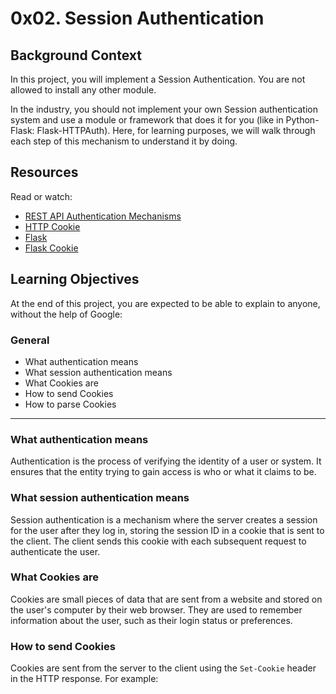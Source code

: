 # 0x02. Session Authentication

## Background Context
In this project, you will implement a Session Authentication. You are not allowed to install any other module.

In the industry, you should not implement your own Session authentication system and use a module or framework that does it for you (like in Python-Flask: Flask-HTTPAuth). Here, for learning purposes, we will walk through each step of this mechanism to understand it by doing.

## Resources
Read or watch:
- [REST API Authentication Mechanisms](#)
- [HTTP Cookie](#)
- [Flask](#)
- [Flask Cookie](#)

## Learning Objectives
At the end of this project, you are expected to be able to explain to anyone, without the help of Google:

### General
- What authentication means
- What session authentication means
- What Cookies are
- How to send Cookies
- How to parse Cookies

---

### What authentication means
Authentication is the process of verifying the identity of a user or system. It ensures that the entity trying to gain access is who or what it claims to be.

### What session authentication means
Session authentication is a mechanism where the server creates a session for the user after they log in, storing the session ID in a cookie that is sent to the client. The client sends this cookie with each subsequent request to authenticate the user.

### What Cookies are
Cookies are small pieces of data that are sent from a website and stored on the user's computer by their web browser. They are used to remember information about the user, such as their login status or preferences.

### How to send Cookies
Cookies are sent from the server to the client using the `Set-Cookie` header in the HTTP response. For example:

